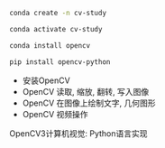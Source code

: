 

```bash
conda create -n cv-study

conda activate cv-study

conda install opencv

pip install opencv-python
```

- 安装OpenCV
- OpenCV 读取, 缩放, 翻转, 写入图像
- OpenCV 在图像上绘制文字, 几何图形
- OpenCV 视频操作

OpenCV3计算机视觉: Python语言实现
